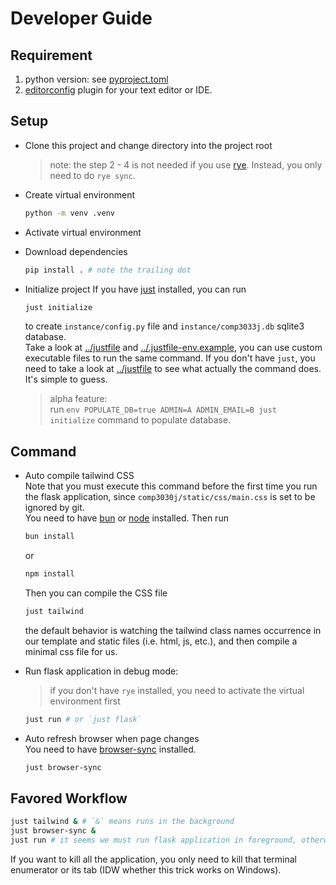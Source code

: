 # Developer Guide

## Requirement

1. python version: see [pyproject.toml](../pyproject.toml)
2. [editorconfig](https://editorconfig.org/) plugin for your text editor or IDE.

## Setup
+ Clone this project and change directory into the project root
   > note: the step 2 - 4 is not needed if you use [rye](https://github.com/astral-sh/rye).
   > Instead, you only need to do `rye sync`.
  
+ Create virtual environment
   ```bash
   python -m venv .venv
   ```
+ Activate virtual environment
+ Download dependencies
   ```bash
   pip install . # note the trailing dot
   ```

+ Initialize project 
  If you have [just](https://github.com/casey/just) installed, you can run
  ```bash
  just initialize
  ```
  to create `instance/config.py` file and `instance/comp3033j.db` sqlite3 database.  
  Take a look at [../justfile](../justfile) and [../.justfile-env.example](../.justfile-env.example), you can use 
  custom executable files to run the same command.
  If you don't have `just`, you need to take a look at [../justfile](../justfile) to see what actually the 
  command does. It's simple to guess.
  
  > alpha feature:  
  > run `env POPULATE_DB=true ADMIN=A ADMIN_EMAIL=B just initialize` command
  > to populate database.
  
## Command 

- Auto compile tailwind CSS  
  Note that you must execute this command before the first time you run the flask application, since `comp3030j/static/css/main.css` is set to be ignored by git.  
  You need to have [bun](https://github.com/oven-sh/bun) or [node](https://nodejs.org) installed. Then run 
  ```bash
  bun install
  ```
  or
  ```bash
  npm install
  ```
  Then you can compile the CSS file
  ```bash
  just tailwind
  ```
  the default behavior is watching the tailwind class names occurrence in our template and static files (i.e. html, js, etc.), and then compile a minimal css file for us.

- Run flask application in debug mode:  
  > if you don't have `rye` installed, you need to activate the virtual environment first
  ```bash
  just run # or `just flask`
  ```
  
- Auto refresh browser when page changes  
  You need to have [browser-sync](https://browsersync.io/) installed.  
  ```bash
  just browser-sync
  ```
  
## Favored Workflow

```bash
just tailwind & # `&` means runs in the background
just browser-sync &
just run # it seems we must run flask application in foreground, otherwise we cannot access our website
```
If you want to kill all the application, you only need to kill that terminal enumerator or its tab (IDW whether this trick works on Windows). 
